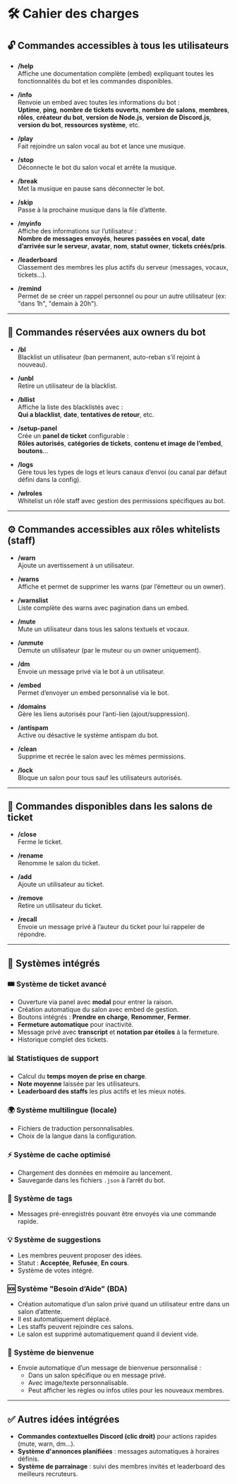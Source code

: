 # 🛠️ **Cahier des charges**

## 🔓 **Commandes accessibles à tous les utilisateurs**

- **/help**  
  Affiche une documentation complète (embed) expliquant toutes les fonctionnalités du bot et les commandes disponibles.

- **/info**  
  Renvoie un embed avec toutes les informations du bot :  
  **Uptime**, **ping**, **nombre de tickets ouverts**, **nombre de salons**, **membres**, **rôles**, **créateur du bot**, **version de Node.js**, **version de Discord.js**, **version du bot**, **ressources système**, etc.

- **/play**  
  Fait rejoindre un salon vocal au bot et lance une musique.

- **/stop**  
  Déconnecte le bot du salon vocal et arrête la musique.

- **/break**  
  Met la musique en pause sans déconnecter le bot.

- **/skip**  
  Passe à la prochaine musique dans la file d’attente.

- **/myinfo**  
  Affiche des informations sur l’utilisateur :  
  **Nombre de messages envoyés**, **heures passées en vocal**, **date d’arrivée sur le serveur**, **avatar**, **nom**, **statut owner**, **tickets créés/pris**.

- **/leaderboard**  
  Classement des membres les plus actifs du serveur (messages, vocaux, tickets...).

- **/remind**  
  Permet de se créer un rappel personnel ou pour un autre utilisateur (ex: "dans 1h", "demain à 20h").

---

## 🔐 **Commandes réservées aux owners du bot**

- **/bl**  
  Blacklist un utilisateur (ban permanent, auto-reban s’il rejoint à nouveau).

- **/unbl**  
  Retire un utilisateur de la blacklist.

- **/bllist**  
  Affiche la liste des blacklistés avec :  
  **Qui a blacklist**, **date**, **tentatives de retour**, etc.

- **/setup-panel**  
  Crée un **panel de ticket** configurable :  
  **Rôles autorisés**, **catégories de tickets**, **contenu et image de l’embed**, **boutons**...

- **/logs**  
  Gère tous les types de logs et leurs canaux d’envoi (ou canal par défaut défini dans la config).

- **/wlroles**  
  Whitelist un rôle staff avec gestion des permissions spécifiques au bot.

---

## ⚙️ **Commandes accessibles aux rôles whitelists (staff)**

- **/warn**  
  Ajoute un avertissement à un utilisateur.

- **/warns**  
  Affiche et permet de supprimer les warns (par l’émetteur ou un owner).

- **/warnslist**  
  Liste complète des warns avec pagination dans un embed.

- **/mute**  
  Mute un utilisateur dans tous les salons textuels et vocaux.

- **/unmute**  
  Demute un utilisateur (par le muteur ou un owner uniquement).

- **/dm**  
  Envoie un message privé via le bot à un utilisateur.

- **/embed**  
  Permet d’envoyer un embed personnalisé via le bot.

- **/domains**  
  Gère les liens autorisés pour l’anti-lien (ajout/suppression).

- **/antispam**  
  Active ou désactive le système antispam du bot.

- **/clean**  
  Supprime et recrée le salon avec les mêmes permissions.

- **/lock**  
  Bloque un salon pour tous sauf les utilisateurs autorisés.

---

## 🎫 **Commandes disponibles dans les salons de ticket**

- **/close**  
  Ferme le ticket.

- **/rename**  
  Renomme le salon du ticket.

- **/add**  
  Ajoute un utilisateur au ticket.

- **/remove**  
  Retire un utilisateur du ticket.

- **/recall**  
  Envoie un message privé à l’auteur du ticket pour lui rappeler de répondre.

---

## 🔧 **Systèmes intégrés**

### 🎟️ **Système de ticket avancé**
- Ouverture via panel avec **modal** pour entrer la raison.
- Création automatique du salon avec embed de gestion.
- Boutons intégrés : **Prendre en charge**, **Renommer**, **Fermer**.
- **Fermeture automatique** pour inactivité.
- Message privé avec **transcript** et **notation par étoiles** à la fermeture.
- Historique complet des tickets.

### 📊 **Statistiques de support**
- Calcul du **temps moyen de prise en charge**.
- **Note moyenne** laissée par les utilisateurs.
- **Leaderboard des staffs** les plus actifs et les mieux notés.

### 🌍 **Système multilingue (locale)**
- Fichiers de traduction personnalisables.
- Choix de la langue dans la configuration.

### ⚡ **Système de cache optimisé**
- Chargement des données en mémoire au lancement.
- Sauvegarde dans les fichiers `.json` à l’arrêt du bot.

### 🔖 **Système de tags**
- Messages pré-enregistrés pouvant être envoyés via une commande rapide.

### 💡 **Système de suggestions**
- Les membres peuvent proposer des idées.
- Statut : **Acceptée**, **Refusée**, **En cours**.
- Système de votes intégré.

### 🆘 **Système "Besoin d’Aide" (BDA)**
- Création automatique d’un salon privé quand un utilisateur entre dans un salon d’attente.
- Il est automatiquement déplacé.
- Les staffs peuvent rejoindre ces salons.
- Le salon est supprimé automatiquement quand il devient vide.

### 👋 **Système de bienvenue**
- Envoie automatique d’un message de bienvenue personnalisé :
  - Dans un salon spécifique ou en message privé.
  - Avec image/texte personnalisable.
  - Peut afficher les règles ou infos utiles pour les nouveaux membres.

---

## ✅ **Autres idées intégrées**

- **Commandes contextuelles Discord (clic droit)** pour actions rapides (mute, warn, dm...).
- **Système d'annonces planifiées** : messages automatiques à horaires définis.
- **Système de parrainage** : suivi des membres invités et leaderboard des meilleurs recruteurs.

